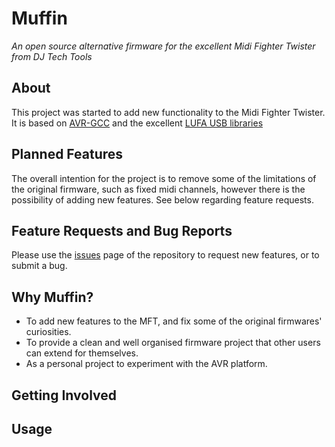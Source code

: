 # Muffin
*An open source alternative firmware for the excellent Midi Fighter Twister from DJ Tech Tools*


## About
This project was started to add new functionality to the Midi Fighter Twister. 
It is based on [AVR-GCC](https://gcc.gnu.org/wiki/avr-gcc) and the excellent [LUFA USB libraries](http://www.fourwalledcubicle.com/LUFA.php)


## Planned Features
The overall intention for the project is to remove some of the limitations of the original firmware, such as fixed midi channels, however there is the possibility of adding new features.
See below regarding feature requests.

## Feature Requests and Bug Reports
Please use the [issues](https://github.com/bxzn/MuffinTwister/issues) page of the repository to request new features, or to submit a bug.

## Why Muffin?
- To add new features to the MFT, and fix some of the original firmwares' curiosities.
- To provide a clean and well organised firmware project that other users can extend for themselves.
- As a personal project to experiment with the AVR platform.

## Getting Involved


## Usage
